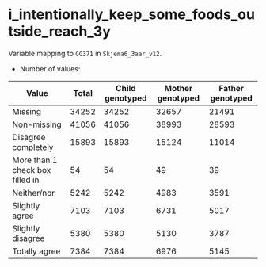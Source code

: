 # i_intentionally_keep_some_foods_outside_reach_3y
Variable mapping to `GG371` in `Skjema6_3aar_v12`.
- Number of values:

| Value | Total | Child genotyped | Mother genotyped | Father genotyped |
| ----- | ----- | --------------- | ---------------- | ---------------- |
| Missing | 34252 | 34252 | 32657 | 21491 |
| Non-missing | 41056 | 41056 | 38993 | 28593 |
| Disagree completely | 15893 | 15893 | 15124 |11014 |
| More than 1 check box filled in | 54 | 54 | 49 |39 |
| Neither/nor | 5242 | 5242 | 4983 |3591 |
| Slightly agree | 7103 | 7103 | 6731 |5017 |
| Slightly disagree | 5380 | 5380 | 5130 |3787 |
| Totally agree | 7384 | 7384 | 6976 |5145 |



